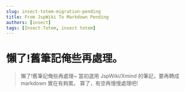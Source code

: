 ```yaml
---
slug: insect-totem-migration-pending
title: From JspWiki To Markdown Pending
authors: [insect]
tags: [Insect-Totem, insect totem]
---
```


# 懶了!舊筆記俺些再處理。
> 懶了!舊筆記俺些再處理~
> 當初選用 JspWiki/Xmind 的筆記，要再轉成 markdown 實在有夠累。
> 算了，有空再慢慢處理吧!
